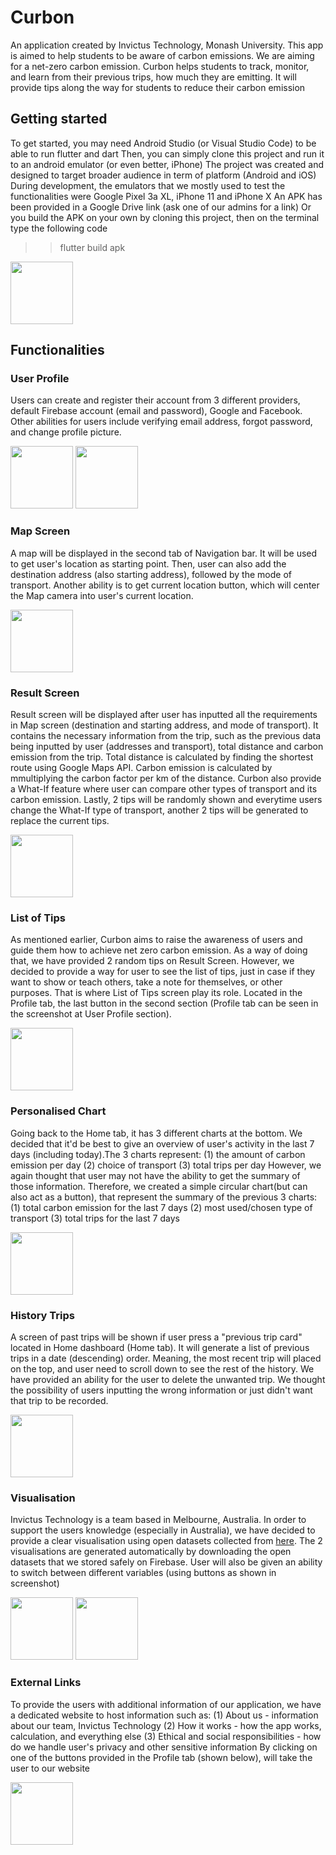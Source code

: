 # Curbon 
An application created by Invictus Technology, Monash University. This app is aimed to help students to be aware of carbon emissions. We are aiming for a net-zero carbon emission. Curbon helps students to track, monitor, and learn from their previous trips, how much they are emitting. It will provide tips along the way for students to reduce their carbon emission

## Getting started
To get started, you may need Android Studio (or Visual Studio Code) to be able to run flutter and dart
Then, you can simply clone this project and run it to an android emulator (or even better, iPhone)
The project was created and designed to target broader audience in term of platform (Android and iOS)
During development, the emulators that we mostly used to test the functionalities were Google Pixel 3a XL, iPhone 11 and iPhone X
An APK has been provided in a Google Drive link (ask one of our admins for a link)
Or you build the APK on your own by cloning this project, then on the terminal type the following code
  >> flutter build apk
<p float="left">
    <img src="/Screenshots/first_screen.png" width="100" />
</p>

## Functionalities
### User Profile
Users can create and register their account from 3 different providers, default Firebase account (email and password), Google and Facebook. Other abilities for users include verifying email address, forgot password, and change profile picture.
<p float="left">
  <img src="/Screenshots/register.png" width="100" />
  <img src="/Screenshots/profile.png" width="100" /> 
</p>

### Map Screen
A map will be displayed in the second tab of Navigation bar.
It will be used to get user's location as starting point. Then, user can also add the destination address (also starting address), followed by the mode of transport. 
Another ability is to get current location button, which will center the Map camera into user's current location.
<p float="left">
  <img src="/Screenshots/map.png" width="100" />
</p>

### Result Screen
Result screen will be displayed after user has inputted all the requirements in Map screen (destination and starting address, and mode of transport). It contains the necessary information from the trip, such as the previous data being inputted by user (addresses and transport), total distance and carbon emission from the trip. Total distance is calculated by finding the shortest route using Google Maps API. Carbon emission is calculated by mmultiplying the carbon factor per km of the distance.
Curbon also provide a What-If feature where user can compare other types of transport and its carbon emission. Lastly, 2 tips will be randomly shown and everytime users change the What-If type of transport, another 2 tips will be generated to replace the current tips.
<p float="left">
  <img src="/Screenshots/result.png" width="100" />
</p>

### List of Tips
As mentioned earlier, Curbon aims to raise the awareness of users and guide them how to achieve net zero carbon emission. As a way of doing that, we have provided 2 random tips on Result Screen. However, we decided to provide a way for user to see the list of tips, just in case if they want to show or teach others, take a note for themselves, or other purposes. That is where List of Tips screen play its role. Located in the Profile tab, the last button in the second section (Profile tab can be seen in the screenshot at User Profile section).
<p float="left">
  <img src="/Screenshots/list_tips.png" width="100" />
</p>

### Personalised Chart
Going back to the Home tab, it has 3 different charts at the bottom. We decided that it'd be best to give an overview of user's activity in the last 7 days (including today).The 3 charts represent:
    (1) the amount of carbon emission per day
    (2) choice of transport 
    (3) total trips per day
However, we again thought that user may not have the ability to get the summary of those information. Therefore, we created a simple circular chart(but can also act as a button), that represent the summary of the previous 3 charts:
    (1) total carbon emission for the last 7 days
    (2) most used/chosen type of transport
    (3) total trips for the last 7 days
<p float="left">
  <img src="/Screenshots/home.png" width="100" />
</p>
    
### History Trips
A screen of past trips will be shown if user press a "previous trip card" located in Home dashboard (Home tab). It will generate a list of previous trips in a date (descending) order. Meaning, the most recent trip will placed on the top, and user need to scroll down to see the rest of the history. We have provided an ability for the user to delete the unwanted trip. We thought the possibility of users inputting the wrong information or just didn't want that trip to be recorded.
<p float="left">
  <img src="/Screenshots/history.png" width="100" />
</p>

### Visualisation
Invictus Technology is a team based in Melbourne, Australia. In order to support the users knowledge (especially in Australia), we have decided to provide a clear visualisation using open datasets collected from <a href="https://data.gov.au/">here</a>.
The 2 visualisations are generated automatically by downloading the open datasets that we stored safely on Firebase. User will also be given an ability to switch between different variables (using buttons as shown in screenshot)
<p float="left">
  <img src="/Screenshots/vizz_home.png" width="100" />
  <img src="/Screenshots/vizz.png" width="100" />
</p>

### External Links
To provide the users with additional information of our application, we have a dedicated website to host information such as:
    (1) About us - information about our team, Invictus Technology
    (2) How it works - how the app works, calculation, and everything else
    (3) Ethical and social responsibilities - how do we handle user's privacy and other sensitive information
By clicking on one of the buttons provided in the Profile tab (shown below), will take the user to our website
<p float="left">
  <img src="/Screenshots/profile.png" width="100" />
</p>